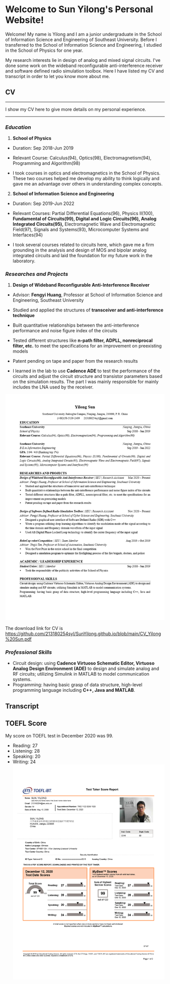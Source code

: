 # Welcome to Sun Yilong's Personal Website!

Welcome! My name is Yilong and I am a junior undergraduate in the School of Information Science and Engineering of Southeast University. Before I transferred to the School of Information Science and Engineering, I studied in the School of Physics for one year.

My research interests lie in design of analog and mixed signal circuits. I've done some work on the wideband reconfigurable anti-interference receiver and software defined radio simulation toolbox. Here I have listed my CV and transcript in order to let you know more about me.

## CV
***

I show my CV here to give more details on my personal experience.

***
### _Education_

1)  __School of Physics__

  * Duration: Sep 2018-Jun 2019

  * Relevant Course: Calculus(94), Optics(98), Electromagnetism(94), Programming and Algorithm(98)
  
  * I took courses in optics and electromagnetics in the School of Physics. These two courses helped me develop my ability to think logically and gave me an advantage over others in understanding complex concepts. 

2)  __School of Information Science and Engineering__

  * Duration: Sep 2019-Jun 2022
  
  * Relevant Courses: Partial Differential Equations(96), Physics II(100), __Fundamental of Circuits(99), Digital and Logic Circuits(96), Analog Integrated Circuits(95),__ Electromagnetic Wave and Electromagnetic Field(97), Signals and Systems(93), Microcomputer Systems and Interfaces(94)
  
  * I took several courses related to circuits here, which gave me a firm grounding in the analysis and design of MOS and bipolar analog integrated circuits and laid the foundation for my future work in the laboratory. 

### _Researches and Projects_

1) __Design of Wideband Reconfigurable Anti-Interference Receiver__

 * Advisor: __Fengyi Huang__, Professor at School of Information Science and Engineering, Southeast University
 
 * Studied and applied the structures of __transceiver and anti-interference technique__
 
 * Built quantitative relationships between the anti-interference performance and noise figure index of the circuits
 
 * Tested different structures like __n-path filter, ADPLL, nonreciprocal filter, etc.__ to meet the specifications for an improvement on preexisting models
 
 * Patent pending on tape and paper from the research results
 
 * I learned in the lab to use __Cadence ADE__ to test the performance of the circuits and adjust the circuit structure and transistor parameters based on the simulation results. The part I was mainly responsible for mainly includes the LNA used by the receiver.

![Image of CV](CV_Yilong%20Sun.png)

The download link for CV is https://github.com/213180254syl/SunYilong.github.io/blob/main/CV_Yilong%20Sun.pdf

### _Professional Skills_

 * Circuit design: using __Cadence Virtuoso Schematic Editor, Virtuoso Analog Design Environment (ADE)__ to design and simulate analog and RF circuits; utilizing Simulink in MATLAB to model communication systems.
 * Programming: having basic grasp of data structure, high-level programming language including __C++, Java and MATLAB__.


## Transcript

## TOEFL Score

My score on TOEFL test in December 2020 was 99.
- Reading:     27
- Listening:   28
- Speaking:    20
- Writing:     24
![Image of TOEFL Score](TOEFL_SCORES.png)
